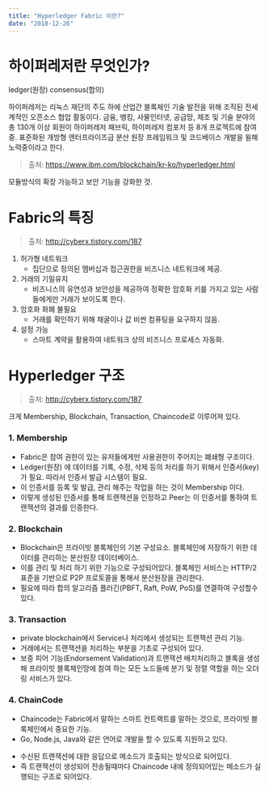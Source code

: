 ```yaml
---
title: "Hyperledger Fabric 이란?"
date: "2018-12-26"
---
```


# 하이퍼레저란 무엇인가?

ledger(원장)
consensus(합의)

하이퍼레저는 리눅스 재단의 주도 하에 산업간 블록체인 기술 발전을 위해 조직된 전세계적인 오픈소스 협업 활동이다.
금융, 뱅킹, 사물인터넷, 공급망, 제조 및 기술 분야의 총 130개 이상 회원이 하이퍼레저 패브릭, 하이퍼레저 컴포저 등 8개 프로젝트에 참여중.
표준화된 개방형 엔터프라이즈급 분산 원장 프레임워크 및 코드베이스 개발을 윌해 노력중이라고 한다.

> 출처: https://www.ibm.com/blockchain/kr-ko/hyperledger.html

모듈방식의 확장 가능하고 보안 기능을 강화한 것.

# Fabric의 특징

> 출처: http://cyberx.tistory.com/187

1. 허가형 네트워크
   - 집단으로 정의된 멤버십과 접근권한을 비즈니스 네트워크에 제공.
2. 거래의 기밀유지
   - 비즈니스의 유연성과 보안성을 제공하여 정확한 암호화 키를 가지고 있는 사람들에게만 거래가 보이도록 한다.
3. 암호화 화폐 불필요
   - 거래를 확인하기 위해 채굴이나 값 비싼 컴퓨팅을 요구하지 않음.
4. 설정 가능
   - 스마트 계약을 활용하여 네트워크 상의 비즈니스 프로세스 자동화.

# Hyperledger 구조

> 출처: http://cyberx.tistory.com/187

크게 Membership, Blockchain, Transaction, Chaincode로 이루어져 있다.

### 1. Membership

- Fabric은 참여 권한이 있는 유저들에게만 사용권한이 주어지는 폐쇄형 구조이다.
- Ledger(원장) 에 데이터를 기록, 수정, 삭제 등의 처리를 하기 위해서 인증서(key)가 필요. 따라서 인증서 발급 시스템이 필요.
- 이 인증서를 등록 및 발급, 관리 해주는 작업을 하는 것이 Membership 이다.
- 이렇게 생성된 인증서를 통해 트랜잭션을 인정하고 Peer는 이 인증서를 통하여 트랜잭션의 결과를 인증한다.

### 2. Blockchain

- Blockchain은 프라이빗 블록체인의 기본 구성요소. 블록체인에 저장하기 위한 데이터를 관리하는 분산원장 데이터베이스.
- 이를 관리 및 처리 하기 위한 기능으로 구성되어있다. 블록체인 서비스는 HTTP/2 표준을 기반으로 P2P 프로토콜을 통해서 분산원장을 관리한다.
- 필요에 따라 합의 알고리즘 플러긴(PBFT, Raft, PoW, PoS)를 연결하여 구성할수 있다.

### 3. Transaction

- private blockchain에서 Service나 처리에서 생성되는 트랜잭션 관리 기능.
- 거래에서는 트랜잭션을 처리하는 부분을 기초로 구성되어 있다.
- 보증 피어 기능(Endorsement Validation)과 트랜잭션 배치처리하고 블록을 생성해 프라이빗 블록체인망에 참여 하는 모든 노드들에 분기 및 정렬 역할을 하는 오더링 서비스가 있다.

### 4. ChainCode

- Chaincode는 Fabric에서 말하는 스마트 컨트랙트를 말하는 것으로, 프라이빗 블록체인에서 중요한 기능.
- Go, Node.js, Java와 같은 언어로 개발을 할 수 있도록 지원하고 있다.

* 수신된 트랜잭션에 대한 응답으로 메소드가 호출되는 방식으로 되어있다.
* 즉 트랜잭션이 생성되어 전송될때마다 Chaincode 내에 정의되어있는 메소드가 실행되는 구조로 되어있다.
